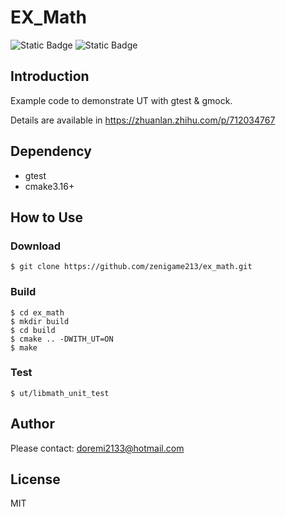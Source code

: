 # EX_Math

![Static Badge](https://img.shields.io/badge/version-1.0.0-blue)
![Static Badge](https://img.shields.io/badge/build-passing-brightgreen)


## Introduction
Example code to demonstrate UT with gtest & gmock.

Details are available in https://zhuanlan.zhihu.com/p/712034767

## Dependency
* gtest
* cmake3.16+

## How to Use
### Download
```
$ git clone https://github.com/zenigame213/ex_math.git
```
### Build
```
$ cd ex_math
$ mkdir build
$ cd build
$ cmake .. -DWITH_UT=ON
$ make
```
### Test
```
$ ut/libmath_unit_test
```

## Author
Please contact: doremi2133@hotmail.com

## License
MIT
